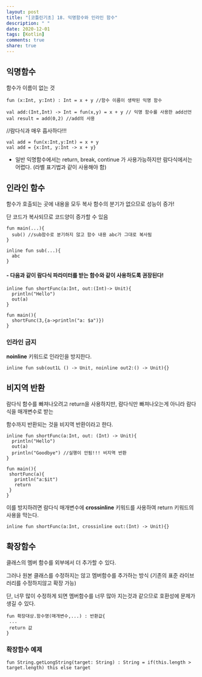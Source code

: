 ```yaml
---
layout: post
title: "[코틀린기초] 18. 익명함수와 인라인 함수"
description: " "
date: 2020-12-01
tags: [Kotlin]
comments: true
share: true
---   
```

  
## 익명함수

  함수가 이름이 없는 것
  
  ```
  fun (x:Int, y:Int) : Int = x + y //함수 이름이 생략된 익명 함수
  ```
  
  ```
  val add:(Int,Int) -> Int = fun(x,y) = x + y // 익명 함수를 사용한 add선언
  val result = add(0,2) //add의 사용
  ```
  
  //람다식과 매우 흡사하다!!!
  ```
  val add = fun(x:Int,y:Int) = x + y
  val add = {x:Int, y:Int -> x + y}
  
  ```
  
  - 일반 익명함수에서는 return, break, continue 가 사용가능하지만 람다식에서는 어렵다. (라벨 표기법과 같이 사용해야 함)
  
## 인라인 함수
  
  함수가 호출되는 곳에 내용을 모두 복사
  함수의 분기가 없으므로 성능이 증가!
  
  단 코드가 복사되므로 코드양이 증가할 수 있음
    
  ```
  fun main(...){
    sub() //sub함수로 분기하지 않고 함수 내용 abc가 그대로 복사됨
  }
  
  inline fun sub(...){
    abc
  }
  ```
  
  #### - 다음과 같이 람다식 파라미터를 받는 함수와 같이 사용하도록 권장된다!
  
  ```
  inline fun shortFunc(a:Int, out:(Int)-> Unit){
    println("Hello")
    out(a)
  }
  
  fun main(){
    shortFunc(3,{a->println("a: $a")})
  }
  ```
  
  ### 인라인 금지
  
  **noinline** 키워드로 인라인을 방지한다.
  
  ```
  inline fun sub(out1L () -> Unit, noinline out2:() -> Unit){}
  ```
  
## 비지역 반환

람다식 함수를 빠져나오려고 return을 사용하지만, 람다식만 빠져나오는게 아니라 람다식을 매개변수로 받는

함수까지 반환되는 것을 비지역 반환이라고 한다. 
  
 ```
 inline fun shortFunc(a:Int, out: (Int) -> Unit){
   println("Hello")
   out(a)
   println("Goodbye") //실행이 안됨!!! 비지역 반환
 }
 
 fun main(){
  shortFunc(a){
    println("a:$it")
    return
  }
 }
 ```
 
 이를 방지하려면 람다식 매개변수에 **crossinline** 키워드를 사용하여 return 키워드의 사용을 막는다.
 
 ```
 inline fun shortFunc(a:Int, crossinline out:(Int) -> Unit){}
 
 ```
 
 ## 확장함수
 
 클래스의 멤버 함수를 외부에서 더 추가할 수 있다.
 
 그러나 원본 클래스를 수정하지는 않고 멤버함수를 추가하는 방식 (기존의 표준 라이브러리를 수정하지않고 확장 가능)
 
 단, 너무 많이 수정하게 되면 멤버함수를 너무 많아 지는것과 같으므로 호환성에 문제가 생길 수 있다.
  
 ```
 fun 확장대상.함수명(매개변수,...) : 반환값{
  ...
  return 값
 }
 ```
 
 ### 확장함수 예제
 
 ```
 fun String.getLongString(target: String) : String = if(this.length > target.length) this else target
 ```
 

